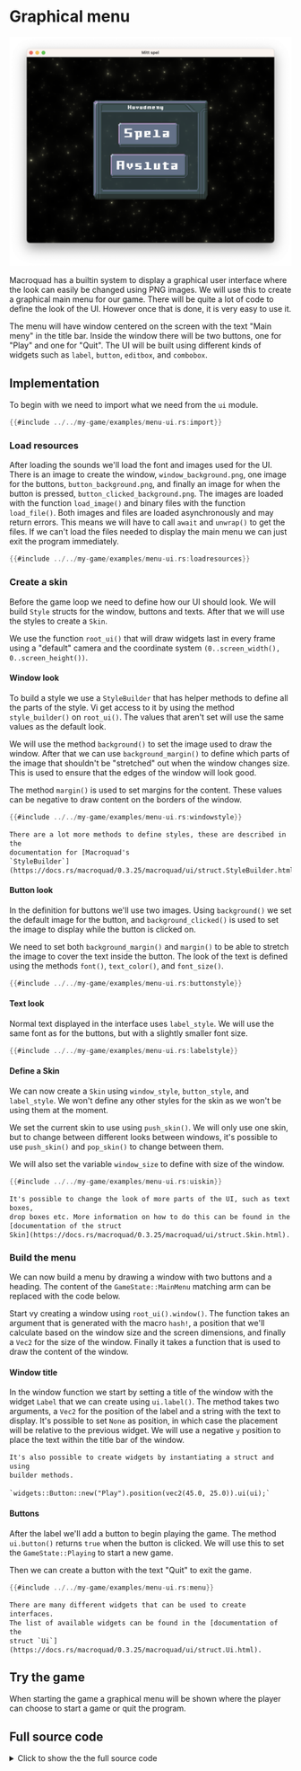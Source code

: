 # Graphical menu

![Screenshot](images/menu-ui.png#center)

Macroquad has a builtin system to display a graphical user interface where the
look can easily be changed using PNG images. We will use this to create a
graphical main menu for our game. There will be quite a lot of code to define
the look of the UI. However once that is done, it is very easy to use it.

The menu will have window centered on the screen with the text "Main meny" in
the title bar. Inside the window there will be two buttons, one for "Play" and
one for "Quit". The UI will be built using different kinds of widgets such as
`label`, `button`, `editbox`, and `combobox`.

## Implementation 

To begin with we need to import what we need from the `ui` module.

```rust
{{#include ../../my-game/examples/menu-ui.rs:import}}
```

### Load resources

After loading the sounds we'll load the font and images used for the UI. 
There is an image to create the window, `window_background.png`, one image for
the buttons, `button_background.png`, and finally an image for when the button
is pressed, `button_clicked_background.png`. The images are loaded with the
function `load_image()` and binary files with the function `load_file()`. Both
images and files are loaded asynchronously and may return errors. This means
we will have to call `await` and `unwrap()` to get the files. If we can't load
the files needed to display the main menu we can just exit the program
immediately.

```rust
{{#include ../../my-game/examples/menu-ui.rs:loadresources}}
```

### Create a skin

Before the game loop we need to define how our UI should look. We will build
`Style` structs for the window, buttons and texts. After that we will use the
styles to create a `Skin`.

We use the function `root_ui()` that will draw widgets last in every frame
using a "default" camera and the coordinate system 
`(0..screen_width(), 0..screen_height())`.

#### Window look

To build a style we use a `StyleBuilder` that has helper methods to define all
the parts of the style. Vi get access to it by using the method
`style_builder()` on `root_ui()`. The values that aren't set will use the same
values as the default look.

We will use the method `background()` to set the image used to draw the
window. After that we can use `background_margin()` to define which parts of
the image that shouldn't be "stretched" out when the window changes size. This
is used to ensure that the edges of the window will look good.

The method `margin()` is used to set margins for the content. These values can
be negative to draw content on the borders of the window.

```rust
{{#include ../../my-game/examples/menu-ui.rs:windowstyle}}
```

```admonish info
There are a lot more methods to define styles, these are described in the
documentation for [Macroquad's
`StyleBuilder`](https://docs.rs/macroquad/0.3.25/macroquad/ui/struct.StyleBuilder.html)
```

#### Button look

In the definition for buttons we'll use two images. Using `background()` we
set the default image for the button, and `background_clicked()` is used to
set the image to display while the button is clicked on.

We need to set both `background_margin()` and `margin()` to be able to stretch
the image to cover the text inside the button. The look of the text is defined
using the methods `font()`, `text_color()`, and `font_size()`.

```rust
{{#include ../../my-game/examples/menu-ui.rs:buttonstyle}}
```

#### Text look

Normal text displayed in the interface uses `label_style`. We will use the
same font as for the buttons, but with a slightly smaller font size.

```rust
{{#include ../../my-game/examples/menu-ui.rs:labelstyle}}
```

#### Define a Skin

We can now create a `Skin` using `window_style`, `button_style`, and
`label_style`. We won't define any other styles for the skin as we won't be
using them at the moment.

We set the current skin to use using `push_skin()`. We will only use one skin,
but to change between different looks between windows, it's possible to use
`push_skin()` and `pop_skin()` to change between them.

We will also set the variable `window_size` to define with size of the window.

```rust
{{#include ../../my-game/examples/menu-ui.rs:uiskin}}
```

```admonish info
It's possible to change the look of more parts of the UI, such as text boxes,
drop boxes etc. More information on how to do this can be found in the 
[documentation of the struct
Skin](https://docs.rs/macroquad/0.3.25/macroquad/ui/struct.Skin.html).
```

### Build the menu

We can now build a menu by drawing a window with two buttons and a heading.
The content of the `GameState::MainMenu` matching arm can be replaced with the
code below.

Start vy creating a window using `root_ui().window()`. The function takes an
argument that is generated with the macro `hash!`, a position that we'll
calculate based on the window size and the screen dimensions, and finally a
`Vec2` for the size of the window. Finally it takes a function that is used to
draw the content of the window.

#### Window title

In the window function we start by setting a title of the window with the
widget `Label` that we can create using `ui.label()`. The method takes two
arguments, a `Vec2` for the position of the label and a string with the text
to display. It's possible to set `None` as position, in which case the
placement will be relative to the previous widget. We will use a negative `y`
position to place the text within the title bar of the window.

```admonish info
It's also possible to create widgets by instantiating a struct and using
builder methods.

`widgets::Button::new("Play").position(vec2(45.0, 25.0)).ui(ui);`
```

#### Buttons

After the label we'll add a button to begin playing the game. The method
`ui.button()` returns `true` when the button is clicked. We will use this to
set the `GameState::Playing` to start a new game.

Then we can create a button with the text "Quit" to exit the game.

```rust [hl,2-11,19-20,22-24]
{{#include ../../my-game/examples/menu-ui.rs:menu}}
```

```admonish info
There are many different widgets that can be used to create interfaces.
The list of available widgets can be found in the [documentation of the
struct `Ui`](https://docs.rs/macroquad/0.3.25/macroquad/ui/struct.Ui.html).
```

## Try the game

When starting the game a graphical menu will be shown where the player can
choose to start a game or quit the program.

<div class="noprint no-page-break">

## Full source code

<details>
  <summary>Click to show the the full source code</summary>

```rust
{{#include ../../my-game/examples/menu-ui.rs:all}}
```
</details>
</div>

